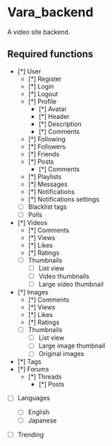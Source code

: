 # Vara_backend
 A video site backend.

## Required functions

- [*] User
  - [*] Register
  - [*] Login
  - [*] Logout
  - [*] Profile
    - [*] Avatar
    - [*] Header
    - [*] Description
    - [*] Comments
  - [*] Following
  - [*] Followers
  - [*] Friends
  - [*] Posts
    - [*] Comments
  - [*] Playlists
  - [*] Messages
  - [*] Notifications
  - [*] Notifications settings
  - [ ] Blacklist tags
  - [ ] Polls
- [*] Videos
  - [*] Comments
  - [*] Views
  - [*] Likes
  - [*] Ratings
  - [ ] Thumbnails
    - [ ] List view
    - [ ] Video thumbnails
    - [ ] Large video thumbnail
- [*] Images
  - [*] Comments
  - [*] Views
  - [*] Likes
  - [*] Ratings
  - [ ] Thumbnails
    - [ ] List view
    - [ ] Large image thumbnail
    - [ ] Original images
- [*] Tags
- [*] Forums
  - [*] Threads
    - [*] Posts
- [ ] Languages
  - [ ] English
  - [ ] Japanese
- [ ] Trending

